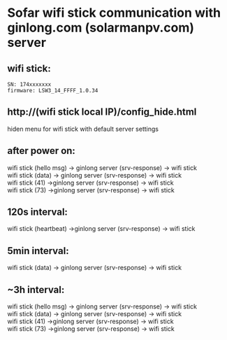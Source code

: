 # Sofar wifi stick communication with ginlong.com (solarmanpv.com) server

## wifi stick:

    SN: 174xxxxxxx
    firmware: LSW3_14_FFFF_1.0.34

## http://(wifi stick local IP)/config_hide.html

hiden menu for wifi stick with default server settings

## after power on:

wifi stick (hello msg) -> ginlong server (srv-response) -> wifi stick  
wifi stick (data) -> ginlong server (srv-response) -> wifi stick  
wifi stick (41) ->ginlong server (srv-response) -> wifi stick  
wifi stick (73) ->ginlong server (srv-response) -> wifi stick  

## 120s interval:

wifi stick (heartbeat) ->ginlong server (srv-response) -> wifi stick

## 5min interval:

wifi stick (data) -> ginlong server (srv-response) -> wifi stick

## ~3h interval:

wifi stick (hello msg) -> ginlong server (srv-response) -> wifi stick  
wifi stick (data) -> ginlong server (srv-response) -> wifi stick  
wifi stick (41) ->ginlong server (srv-response) -> wifi stick  
wifi stick (73) ->ginlong server (srv-response) -> wifi stick